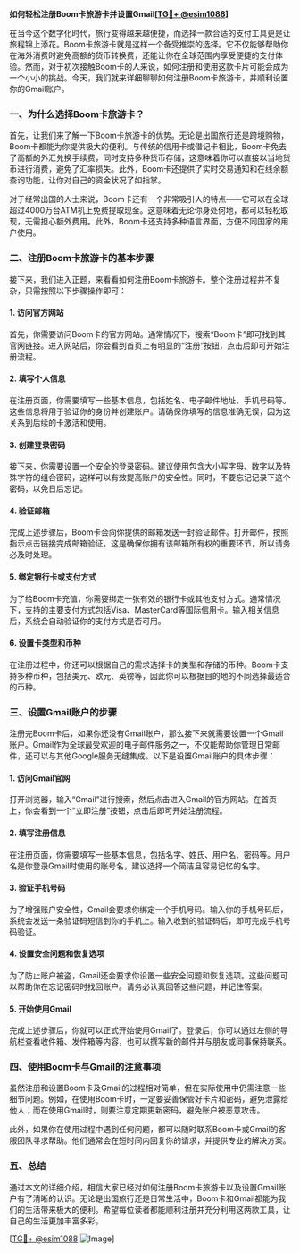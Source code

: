 **如何轻松注册Boom卡旅游卡并设置Gmail[[TG💪+ @esim1088](https://t.me/s/esim1088)]**

在当今这个数字化时代，旅行变得越来越便捷，而选择一款合适的支付工具更是让旅程锦上添花。Boom卡旅游卡就是这样一个备受推崇的选择。它不仅能够帮助你在海外消费时避免高额的货币转换费，还能让你在全球范围内享受便捷的支付体验。然而，对于初次接触Boom卡的人来说，如何注册和使用这款卡片可能会成为一个小小的挑战。今天，我们就来详细聊聊如何注册Boom卡旅游卡，并顺利设置你的Gmail账户。

### 一、为什么选择Boom卡旅游卡？

首先，让我们来了解一下Boom卡旅游卡的优势。无论是出国旅行还是跨境购物，Boom卡都能为你提供极大的便利。与传统的信用卡或借记卡相比，Boom卡免去了高额的外汇兑换手续费，同时支持多种货币存储，这意味着你可以直接以当地货币进行消费，避免了汇率损失。此外，Boom卡还提供了实时交易通知和在线余额查询功能，让你对自己的资金状况了如指掌。

对于经常出国的人士来说，Boom卡还有一个非常吸引人的特点——它可以在全球超过4000万台ATM机上免费提取现金。这意味着无论你身处何地，都可以轻松取现，无需担心额外费用。此外，Boom卡还支持多种语言界面，方便不同国家的用户使用。

### 二、注册Boom卡旅游卡的基本步骤

接下来，我们进入正题，来看看如何注册Boom卡旅游卡。整个注册过程并不复杂，只需按照以下步骤操作即可：

#### 1. 访问官方网站

首先，你需要访问Boom卡的官方网站。通常情况下，搜索“Boom卡”即可找到其官网链接。进入网站后，你会看到首页上有明显的“注册”按钮，点击后即可开始注册流程。

#### 2. 填写个人信息

在注册页面，你需要填写一些基本信息，包括姓名、电子邮件地址、手机号码等。这些信息将用于验证你的身份并创建账户。请确保你填写的信息准确无误，因为这关系到后续的卡激活和使用。

#### 3. 创建登录密码

接下来，你需要设置一个安全的登录密码。建议使用包含大小写字母、数字以及特殊字符的组合密码，这样可以有效提高账户的安全性。同时，不要忘记记录下这个密码，以免日后忘记。

#### 4. 验证邮箱

完成上述步骤后，Boom卡会向你提供的邮箱发送一封验证邮件。打开邮件，按照指示点击链接完成邮箱验证。这是确保你拥有该邮箱所有权的重要环节，所以请务必及时处理。

#### 5. 绑定银行卡或支付方式

为了给Boom卡充值，你需要绑定一张有效的银行卡或其他支付方式。通常情况下，支持的主要支付方式包括Visa、MasterCard等国际信用卡。输入相关信息后，系统会自动验证你的支付方式是否可用。

#### 6. 设置卡类型和币种

在注册过程中，你还可以根据自己的需求选择卡的类型和存储的币种。Boom卡支持多种币种，包括美元、欧元、英镑等，因此你可以根据目的地的不同选择最适合的币种。

### 三、设置Gmail账户的步骤

注册完Boom卡后，如果你还没有Gmail账户，那么接下来就需要设置一个Gmail账户。Gmail作为全球最受欢迎的电子邮件服务之一，不仅能帮助你管理日常邮件，还可以与其他Google服务无缝集成。以下是设置Gmail账户的具体步骤：

#### 1. 访问Gmail官网

打开浏览器，输入“Gmail”进行搜索，然后点击进入Gmail的官方网站。在首页上，你会看到一个“立即注册”按钮，点击后即可开始注册流程。

#### 2. 填写注册信息

在注册页面，你需要填写一些基本信息，包括名字、姓氏、用户名、密码等。用户名是你登录Gmail时使用的账号名，建议选择一个简洁且容易记忆的名字。

#### 3. 验证手机号码

为了增强账户安全性，Gmail会要求你绑定一个手机号码。输入你的手机号码后，系统会发送一条验证码短信到你的手机上。输入收到的验证码后，即可完成手机号码验证。

#### 4. 设置安全问题和恢复选项

为了防止账户被盗，Gmail还会要求你设置一些安全问题和恢复选项。这些问题可以帮助你在忘记密码时找回账户。请务必认真回答这些问题，并记住答案。

#### 5. 开始使用Gmail

完成上述步骤后，你就可以正式开始使用Gmail了。登录后，你可以通过左侧的导航栏查看收件箱、发件箱等内容，也可以撰写新的邮件并与朋友或同事保持联系。

### 四、使用Boom卡与Gmail的注意事项

虽然注册和设置Boom卡及Gmail的过程相对简单，但在实际使用中仍需注意一些细节问题。例如，在使用Boom卡时，一定要妥善保管好卡片和密码，避免泄露给他人；而在使用Gmail时，则要注意定期更新密码，避免账户被恶意攻击。

此外，如果你在使用过程中遇到任何问题，都可以随时联系Boom卡或Gmail的客服团队寻求帮助。他们通常会在短时间内回复你的请求，并提供专业的解决方案。

### 五、总结

通过本文的详细介绍，相信大家已经对如何注册Boom卡旅游卡以及设置Gmail账户有了清晰的认识。无论是出国旅行还是日常生活中，Boom卡和Gmail都能为我们的生活带来极大的便利。希望每位读者都能顺利注册并充分利用这两款工具，让自己的生活更加丰富多彩。

[[TG💪+ @esim1088](https://t.me/s/esim1088) ![Image](https://i.postimg.cc/4NQfJmqS/Snipaste-2025-05-13-00-14-12.png)]